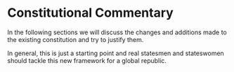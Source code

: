 
# Constitutional Commentary

In the following sections we will discuss the changes and additions made to the existing constitution and try to justify them.

In general, this is just a starting point and real statesmen and stateswomen should tackle this new framework for a global republic.

